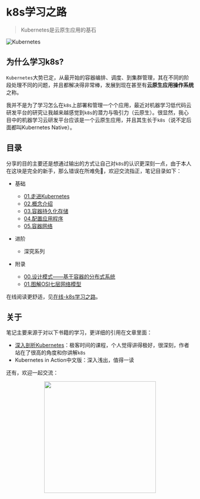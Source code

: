 # k8s学习之路

> Kubernetes是云原生应用的基石

![Kubernetes](https://gitee.com/howie6879/oss/raw/master/uPic/kubernetes-high-level-component-archtecture.jpg)

## 为什么学习k8s?

`Kubernetes`大势已定，从最开始的容器编排、调度、到集群管理，其在不同的阶段处理不同的问题，并且都解决得非常棒，发展到现在甚至有**云原生应用操作系统**之称。

我并不是为了学习怎么在`k8s`上部署和管理一个个应用，最近对机器学习低代码云研发平台的研究让我越来越感觉到`k8s`的潜力与吸引力（云原生）。很显然，我心目中的机器学习云研发平台应该是一个云原生应用，并且其生长于`k8s`（说不定后面都叫Kubernetes Native）。

## 目录

分享的目的主要还是想通过输出的方式让自己对`k8s`的认识更深刻一点，由于本人在这块是完全的新手，那么错误在所难免🙏，欢迎交流指正，笔记目录如下：

- 基础
  - [01.走进Kubernetes](./01.基础.k8s学习之路/01.走进Kubernetes.md)
  - [02.概念介绍](./01.基础.k8s学习之路/02.概念介绍.md)
  - [03.容器持久化存储](./01.基础.k8s学习之路/03.容器持久化存储.md)
  - [04.配置应用程序](./01.基础.k8s学习之路/04.配置应用程序.md)
  - [05.容器网络](./01.基础.k8s学习之路/05.容器网络.md)
  
- 进阶
  - 深究系列
- 附录
  - [00.设计模式——基于容器的分布式系统](./03.附录.k8s学习之路/00.设计模式——基于容器的分布式系统.md)
  - [01.图解OSI七层网络模型](./03.附录.k8s学习之路/01.图解OSI七层网络模型.md)

在线阅读更舒适，见[在线-k8s学习之路](https://www.howie6879.cn/k8s/)。

## 关于

笔记主要来源于对以下书籍的学习，更详细的引用在文章里面：

- [深入剖析Kubernetes](https://time.geekbang.org/column/intro/100015201?code=UhApqgxa4VLIA591OKMTemuH1%2FWyLNNiHZ2CRYYdZzY%3D)：极客时间的课程，个人觉得讲得极好，很深刻，作者站在了很高的角度和你讲解`k8s`
- Kubernetes in Action中文版：深入浅出，值得一读

还有，欢迎一起交流：

<div align=center><img width="300px" height="300px" src="https://gitee.com/howie6879/oss/raw/master/uPic/qrcode_for_gh_3f02ace79dfb_258.jpg" /></div>

